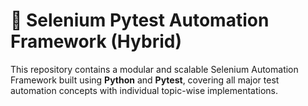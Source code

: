 # 🔧 Selenium Pytest Automation Framework (Hybrid)

This repository contains a modular and scalable Selenium Automation Framework built using **Python** and **Pytest**, covering all major test automation concepts with individual topic-wise implementations.
